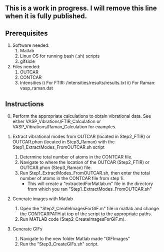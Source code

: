 ## This is a work in progress. I will remove this line when it is fully published.
## Prerequisites
1. Software needed:
    1. Matlab
    2. Linux OS for running bash (.sh) scripts
    3. gifsicle
2. Files needed:
    1. OUTCAR
    2. CONTCAR
    3) Intensities 
	i)  For FTIR: /intensities/results/results.txt
	ii) For Raman: vasp_raman.dat
	

## Instructions
0. Perform the appropriate calculations to obtain vibrational data. See either VASP_Vibrations/FTIR_Calculation or VASP_Vibrations/Raman_Calculation for examples.

1. Extract vibrational modes from OUTCAR (located in Step2_FTIR) or OUTCAR.phon (located in Step3_Raman) with the Step1_ExtractModes_FromOUTCAR.sh script
    1. Determine total number of atoms in the CONTCAR file.
    2. Navigate to where the location of the OUTCAR (Step2_FTIR) or OUTCAR.phon (Step3_Raman) file.
    3. Run Step1_ExtractModes_FromOUTCAR.sh, then enter the total number of atoms in the CONTCAR file from step 1i.
       - This will create a "extractedForMatlab.m" file in the directory from which you ran "Step1_ExtractModes_FromOUTCAR.sh"

2. Generate images with Matlab
    1. Open the "Step2_CreateImagesForGIF.m" file in matlab and change the CONTCARPATH at top of the script to the appropriate paths.
    2. Run MATLAB code (Step2_CreateImagesForGIF.m).

3. Generate GIFs
    1. Navigate to the new folder Matlab made "GIFImages"
    2. Run the "Step3_CreateGIFs.sh" script.




